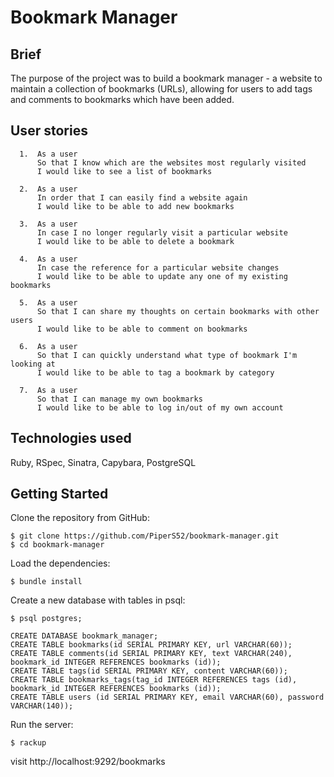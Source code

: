 # Bookmark Manager

## Brief

The purpose of the project was to build a bookmark manager - a website to maintain a collection of bookmarks (URLs), allowing for users to add tags and comments to bookmarks which have been added.

## User stories
```
  1.  As a user
      So that I know which are the websites most regularly visited
      I would like to see a list of bookmarks

  2.  As a user
      In order that I can easily find a website again
      I would like to be able to add new bookmarks

  3.  As a user
      In case I no longer regularly visit a particular website
      I would like to be able to delete a bookmark

  4.  As a user
      In case the reference for a particular website changes
      I would like to be able to update any one of my existing bookmarks

  5.  As a user
      So that I can share my thoughts on certain bookmarks with other users
      I would like to be able to comment on bookmarks

  6.  As a user
      So that I can quickly understand what type of bookmark I'm looking at
      I would like to be able to tag a bookmark by category

  7.  As a user
      So that I can manage my own bookmarks
      I would like to be able to log in/out of my own account
```
## Technologies used

Ruby, RSpec, Sinatra, Capybara, PostgreSQL

## Getting Started

Clone the repository from GitHub:
```
$ git clone https://github.com/PiperS52/bookmark-manager.git
$ cd bookmark-manager
```
Load the dependencies:
```
$ bundle install
```
Create a new database with tables in psql:
```
$ psql postgres;

CREATE DATABASE bookmark_manager;
CREATE TABLE bookmarks(id SERIAL PRIMARY KEY, url VARCHAR(60));
CREATE TABLE comments(id SERIAL PRIMARY KEY, text VARCHAR(240), bookmark_id INTEGER REFERENCES bookmarks (id));
CREATE TABLE tags(id SERIAL PRIMARY KEY, content VARCHAR(60));
CREATE TABLE bookmarks_tags(tag_id INTEGER REFERENCES tags (id), bookmark_id INTEGER REFERENCES bookmarks (id));
CREATE TABLE users (id SERIAL PRIMARY KEY, email VARCHAR(60), password VARCHAR(140));
```

Run the server:
```
$ rackup
```
visit http://localhost:9292/bookmarks
